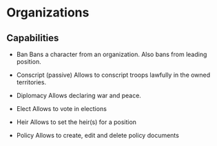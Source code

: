 # Organizations

## Capabilities

- Ban
Bans a character from an organization. Also bans from leading position.

- Conscript (passive)
Allows to conscript troops lawfully in the owned territories.

- Diplomacy
Allows declaring war and peace.

- Elect
Allows to vote in elections

- Heir
Allows to set the heir(s) for a position

- Policy
Allows to create, edit and delete policy documents
